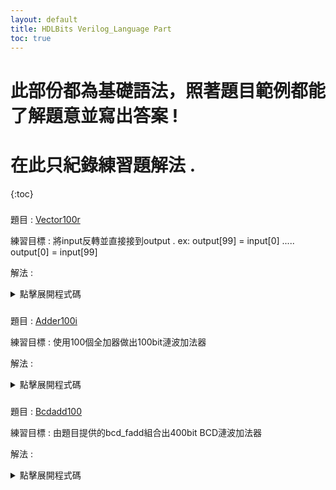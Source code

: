 ```yaml
---
layout: default
title: HDLBits Verilog_Language Part
toc: true
---
```


# 此部份都為基礎語法，照著題目範例都能了解題意並寫出答案 !
# 在此只紀錄練習題解法 .

{:toc}
###
題目 : [Vector100r](https://hdlbits.01xz.net/wiki/Vector100r)

練習目標 : 將input反轉並直接接到output . ex: output[99] = input[0] ..... output[0] = input[99]

解法 :
<details>
<summary>點擊展開程式碼</summary>
```verilog
module top_module( 
    input [99:0] in,
    output [99:0] out
);
    
    genvar i;
    
    generate
        for (i=0;i<=99;i=i+1) begin : a1
            assign out[i] = in[99-i];
        end
    endgenerate

endmodule
</details>

###
題目 : [Adder100i](https://hdlbits.01xz.net/wiki/Adder100i)

練習目標 : 使用100個全加器做出100bit漣波加法器

解法 :
<details>
<summary>點擊展開程式碼</summary>
```verilog
module top_module( 
    input [99:0] a, b,
    input cin,
    output [99:0] cout,
    output [99:0] sum );
    
    addr addr0 (.a(a[0]) , .b(b[0]), .cin(cin), .cout(cout[0]), .sum(sum[0]));
    
    genvar i;
    generate
        for(i=1;i<=99;i=i+1) begin : test
            addr addr1 (.a(a[i]) , .b(b[i]), .cin(cout[i-1]), .cout(cout[i]), .sum(sum[i]));
        end
    endgenerate
endmodule

module addr(
    input a,
    input b,
    input cin,
    output cout,
    output sum);

    assign {cout,sum} = a + b + cin;
    
endmodule
</details>

###
題目 : [Bcdadd100](https://hdlbits.01xz.net/wiki/Bcdadd100)

練習目標 : 由題目提供的bcd_fadd組合出400bit BCD漣波加法器

解法 :
<details>
<summary>點擊展開程式碼</summary>
```verilog
module top_module( 
    input [399:0] a, b,
    input cin,
    output cout,
    output [399:0] sum );

    wire [399:0] cout_to_next;
    
    bcd_fadd fadd_ini  (.a(a[3:0]), .b(b[3:0]), .cin(cin), .cout(cout_to_next[0]), .sum(sum[3:0]) );
    bcd_fadd fadd_last (.a(a[399:396]), .b(b[399:396]), .cin(cout_to_next[392]), .cout(cout), .sum(sum[399:396]) );
    genvar i,y;
    generate 
        for(i=4 ; i<=392 ; i=i+4 ) begin : test
            bcd_fadd fadd (.a(a[i+3:i]), .b(b[i+3:i]), .cin(cout_to_next[i-4]), .cout(cout_to_next[i]), .sum(sum[i+3:i]) );
        end
    endgenerate

endmodule
</details>
